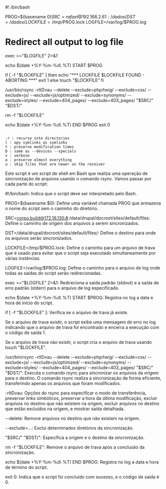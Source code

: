 #! /bin/bash

PROG=$(basename $0)
SRC=rafael@192.168.2.61:/dados/
DST=/dados/
LOCKFILE=/tmp/$PROG.lock
LOGFILE=/var/log/$PROG.log

# Redirect all output to log file
exec >>"$LOGFILE" 2>&1

echo $(date +%Y-%m-%d\ %T) START $PROG

if [ -f "$LOCKFILE" ]
then
        echo "*** LOCKFILE $LOCKFILE FOUND - ABORTING ***"
        exit 1
else
        touch "$LOCKFILE"
fi

/usr/bin/rsync -rltDvau --delete --exclude=php/twig/ --exclude=css/ --exclude=js/ --exclude=js/optimized/ --exclude=synonyms/ --exclude=styles/ --exclude=404_pages/ --exclude=403_pages/ "$SRC/" "$DST/"

rm -f "$LOCKFILE"

echo $(date +%Y-%m-%d\ %T) END   $PROG
exit 0


```

-r : recurse into directories
l : opy symlinks as symlinks
t : preserve modification times
D : same as --devices --specials
v : verbose 
a : preserve almost everything
u : skip files that are newer on the receiver

```


Este script é um script de shell em Bash que realiza uma operação de sincronização de arquivos usando o comando rsync. Vamos passar por cada parte do script:

#!/bin/bash: Indica que o script deve ser interpretado pelo Bash.

PROG=$(basename $0): Define uma variável chamada PROG que armazena o nome do script sem o caminho do diretório.

SRC=corpo.build@172.16.130.8:/data/drupal/docroot/sites/default/files: Define o caminho de origem dos arquivos a serem sincronizados.

DST=/data/drupal/docroot/sites/default/files/: Define o destino para onde os arquivos serão sincronizados.

LOCKFILE=/tmp/$PROG.lock: Define o caminho para um arquivo de trava que é usado para evitar que o script seja executado simultaneamente por várias instâncias.

LOGFILE=/var/log/$PROG.log: Define o caminho para o arquivo de log onde todas as saídas do script serão redirecionadas.

exec >>"$LOGFILE" 2>&1: Redireciona a saída padrão (stdout) e a saída de erro padrão (stderr) para o arquivo de log especificado.

echo $(date +%Y-%m-%d\ %T) START $PROG: Registra no log a data e hora de início do script.

if [ -f "$LOCKFILE" ]: Verifica se o arquivo de trava já existe.

Se o arquivo de trava existir, o script exibe uma mensagem de erro no log indicando que o arquivo de trava foi encontrado e encerra a execução com o código de saída 1.

Se o arquivo de trava não existir, o script cria o arquivo de trava usando touch "$LOCKFILE".

/usr/bin/rsync -rltDvau --delete --exclude=php/twig/ --exclude=css/ --exclude=js/ --exclude=js/optimized/ --exclude=synonyms/ --exclude=styles/ --exclude=404_pages/ --exclude=403_pages/ "$SRC/" "$DST/": Executa o comando rsync para sincronizar os arquivos da origem para o destino. O comando rsync realiza a sincronização de forma eficiente, transferindo apenas os arquivos que foram modificados.

-rltDvau: Opções do rsync para especificar o modo de transferência, preservar links simbólicos, preservar a hora da última modificação, excluir arquivos no destino que não existem na origem, excluir arquivos no destino que estão excluídos na origem, e mostrar saída detalhada.

--delete: Remove arquivos no destino que não existem na origem.

--exclude=...: Exclui determinados diretórios da sincronização.

"$SRC/" "$DST/": Especifica a origem e o destino da sincronização.

rm -f "$LOCKFILE": Remove o arquivo de trava após a conclusão da sincronização.

echo $(date +%Y-%m-%d\ %T) END $PROG: Registra no log a data e hora de término do script.

exit 0: Indica que o script foi concluído com sucesso, e o código de saída é 0.




